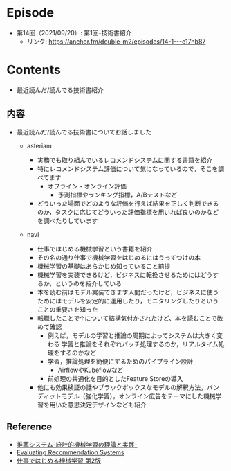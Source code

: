 # Episode
- 第14回（2021/09/20）: 第1回-技術書紹介
    - リンク: https://anchor.fm/double-m2/episodes/14-1---e17hb87

# Contents
- 最近読んだ/読んでる技術書紹介

## 内容
- 最近読んだ/読んでる技術書についてお話しました
  - asteriam
    - 実務でも取り組んでいるレコメンドシステムに関する書籍を紹介
    - 特にレコメンドシステム評価について気になっているので，そこを調べてます
      - オフライン・オンライン評価
        - 予測指標やランキング指標，A/Bテストなど
    - どういった場面でどのような評価を行えば結果を正しく判断できるのか，タスクに応じてどういった評価指標を用いれば良いのかなどを調べたりしています

  - navi
    - 仕事ではじめる機械学習という書籍を紹介
    - その名の通り仕事で機械学習をはじめるにはうってつけの本
    - 機械学習の基礎はあらかじめ知っていること前提
    - 機械学習を実装できるけど，ビジネスに転換させるためにはどうするか，というのを紹介している
    - 本を読む前はモデル実装できます人間だったけど，ビジネスに使うためにはモデルを安定的に運用したり，モニタリングしたりということの重要さを知った
    - 転職したことで↑について結構気付かされたけど、本を読むことで改めて確認
      - 例えば，モデルの学習と推論の周期によってシステムは大きく変わる
				学習と推論をそれぞれバッチ処理するのか，リアルタイム処理をするのかなど
      - 学習，推論処理を簡便にするためのパイプライン設計
        - AirflowやKubeflowなど
      - 前処理の共通化を目的としたFeature Storeの導入
    - 他にも効果検証の話やブラックボックスなモデルの解釈方法，バンディットモデル（強化学習），オンライン広告をテーマにした機械学習を用いた意思決定デザインなども紹介

## Reference
- [推薦システム-統計的機械学習の理論と実践-](https://www.kyoritsu-pub.co.jp/bookdetail/9784320124301)
- [Evaluating Recommendation Systems](https://link.springer.com/chapter/10.1007/978-0-387-85820-3_8)
- [仕事ではじめる機械学習 第2版](https://www.oreilly.co.jp/books/9784873119472/)
